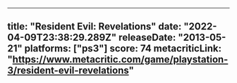 
---
title: "Resident Evil: Revelations"
date: "2022-04-09T23:38:29.289Z"
releaseDate: "2013-05-21"
platforms: ["ps3"]
score: 74
metacriticLink: "https://www.metacritic.com/game/playstation-3/resident-evil-revelations"
---
